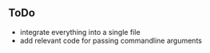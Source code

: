 ## ToDo

- integrate everything into a single file
- add relevant code for passing commandline arguments

